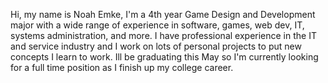 Hi, my name is Noah Emke, I'm a 4th year Game Design and Development major with a wide range of experience in software, games, web dev, IT, systems administration, and more. I have professional experience in the IT and service industry and I work on lots of personal projects to put new concepts I learn to work. Ill be graduating this May so I'm currently looking for a full time position as I finish up my college career.

<!---
MTFT-Games/MTFT-Games is a ✨ special ✨ repository because its `README.md` (this file) appears on your GitHub profile.
You can click the Preview link to take a look at your changes.
--->
